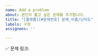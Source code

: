 ```yaml
---
name: Add a problem
about: 본인이 풀고 싶은 문제를 추가합니다.
title: "[플랫폼][#문제번호] 문제_이름/난이도"
labels: 구현
assignees: ''

---
```


<!--
✅ 제목 : [플랫폼] 문제_이름 / 난이도
     ☑ [BOJ] : 백준
ex) [BOJ] 트리의 순회 / Gold 2

✅ 라벨 : 알고리즘_분류
ex) 트리, 분할 정복, 재귀

⭐없는 라벨은 새로 등록해 주세요!⭐-->

✅ 문제 링크:
